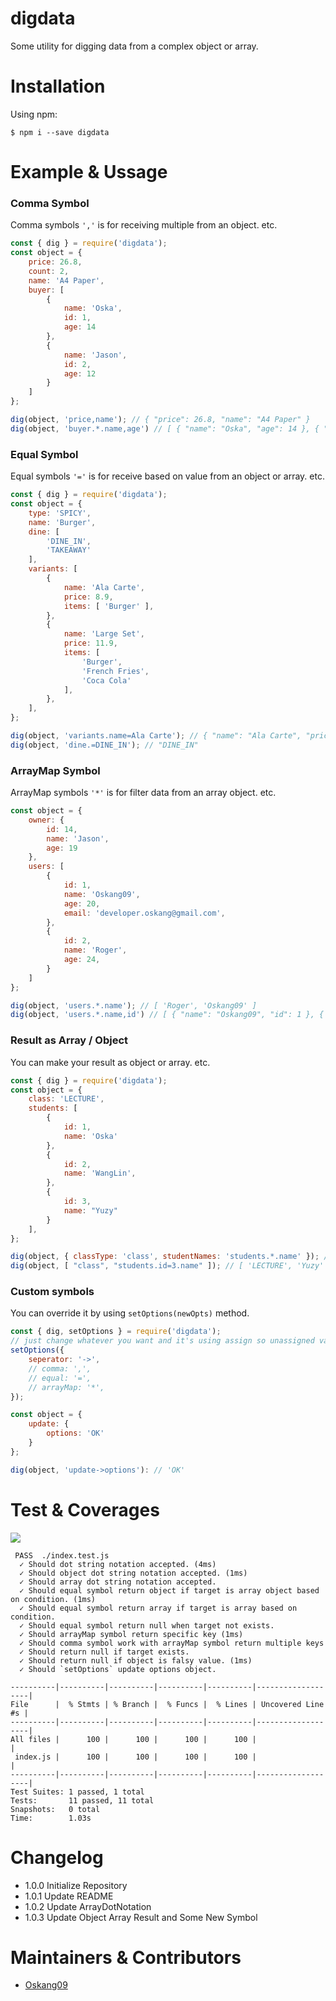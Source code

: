 # digdata

Some utility for digging data from a complex object or array.

# Installation

Using npm:
```
$ npm i --save digdata
```

# Example & Ussage

### Comma Symbol

Comma symbols `','` is for receiving multiple from an object. etc.

```javascript
const { dig } = require('digdata');
const object = {
    price: 26.8,
    count: 2,
    name: 'A4 Paper',
    buyer: [
        {
            name: 'Oska',
            id: 1,
            age: 14
        },
        {
            name: 'Jason',
            id: 2,
            age: 12
        }
    ]
};

dig(object, 'price,name'); // { "price": 26.8, "name": "A4 Paper" }
dig(object, 'buyer.*.name,age') // [ { "name": "Oska", "age": 14 }, { "name": "Jason", "age": 12 }]
```

### Equal Symbol

Equal symbols `'='` is for receive based on value from an object or array. etc.

```javascript
const { dig } = require('digdata');
const object = {
    type: 'SPICY',
    name: 'Burger',
    dine: [
        'DINE_IN',
        'TAKEAWAY'
    ],
    variants: [
        {
            name: 'Ala Carte',
            price: 8.9,
            items: [ 'Burger' ],
        },
        {
            name: 'Large Set',
            price: 11.9,
            items: [
                'Burger',
                'French Fries',
                'Coca Cola'
            ],
        },
    ],
};

dig(object, 'variants.name=Ala Carte'); // { "name": "Ala Carte", "price": 8.9, "items": [ "Burger" ] }
dig(object, 'dine.=DINE_IN'); // "DINE_IN"
```

### ArrayMap Symbol

ArrayMap symbols `'*'` is for filter data from an array object. etc.

```javascript
const object = {
    owner: {
        id: 14,
        name: 'Jason',
        age: 19
    },
    users: [
        {
            id: 1,
            name: 'Oskang09',
            age: 20,
            email: 'developer.oskang@gmail.com',
        },
        {
            id: 2,
            name: 'Roger',
            age: 24,
        }
    ]
};

dig(object, 'users.*.name'); // [ 'Roger', 'Oskang09' ]
dig(object, 'users.*.name,id') // [ { "name": "Oskang09", "id": 1 }, { "name": "Roger", "id": 2 }]
```

### Result as Array / Object

You can make your result as object or array. etc.

```javascript
const { dig } = require('digdata');
const object = {
    class: 'LECTURE',
    students: [
        {
            id: 1,
            name: 'Oska'
        },
        {
            id: 2,
            name: 'WangLin',
        },
        {
            id: 3,
            name: "Yuzy"
        }
    ],
};

dig(object, { classType: 'class', studentNames: 'students.*.name' }); // { "classType: "LECTURE", studentNames: [ "Oska", "WangLin", "Yuzy" ] }
dig(object, [ "class", "students.id=3.name" ]); // [ 'LECTURE', 'Yuzy' ]
```

### Custom symbols

You can override it by using `setOptions(newOpts)` method.

```javascript
const { dig, setOptions } = require('digdata');
// just change whatever you want and it's using assign so unassigned value will use default.
setOptions({
    seperator: '->',
    // comma: ',',
    // equal: '=',
    // arrayMap: '*',
});

const object = {
    update: {
        options: 'OK'
    }
};

dig(object, 'update->options'): // 'OK'
```

# Test & Coverages

![](https://github.com/Oskang09/digdata/workflows/NodeCI/badge.svg)
```
 PASS  ./index.test.js
  ✓ Should dot string notation accepted. (4ms)
  ✓ Should object dot string notation accepted. (1ms)
  ✓ Should array dot string notation accepted.
  ✓ Should equal symbol return object if target is array object based on condition. (1ms)
  ✓ Should equal symbol return array if target is array based on condition.
  ✓ Should equal symbol return null when target not exists.
  ✓ Should arrayMap symbol return specific key (1ms)
  ✓ Should comma symbol work with arrayMap symbol return multiple keys
  ✓ Should return null if target exists.
  ✓ Should return null if object is falsy value. (1ms)
  ✓ Should `setOptions` update options object.

----------|----------|----------|----------|----------|-------------------|
File      |  % Stmts | % Branch |  % Funcs |  % Lines | Uncovered Line #s |
----------|----------|----------|----------|----------|-------------------|
All files |      100 |      100 |      100 |      100 |                   |
 index.js |      100 |      100 |      100 |      100 |                   |
----------|----------|----------|----------|----------|-------------------|
Test Suites: 1 passed, 1 total
Tests:       11 passed, 11 total
Snapshots:   0 total
Time:        1.03s
```

# Changelog

- 1.0.0 Initialize Repository
- 1.0.1 Update README
- 1.0.2 Update ArrayDotNotation
- 1.0.3 Update Object Array Result and Some New Symbol

# Maintainers & Contributors

- [Oskang09](https://github.com/Oskang09)
